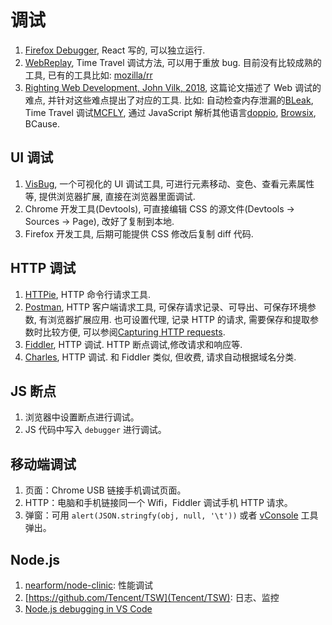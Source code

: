 # 调试

1. [Firefox Debugger](https://github.com/firefox-devtools/debugger.html), React 写的, 可以独立运行.
2. [WebReplay](https://developer.mozilla.org/en-US/docs/Mozilla/Projects/WebReplay), Time Travel 调试方法, 可以用于重放 bug. 目前没有比较成熟的工具, 已有的工具比如: [mozilla/rr](https://github.com/mozilla/rr)
3. [Righting Web Development, John Vilk, 2018](https://scholarworks.umass.edu/cgi/viewcontent.cgi?article=2507&context=dissertations_2), 这篇论文描述了 Web 调试的难点, 并针对这些难点提出了对应的工具. 比如: 自动检查内存泄漏的[BLeak](https://github.com/plasma-umass/BLeak), Time Travel 调试[MCFLY](https://arxiv.org/pdf/1810.11865.pdf), 通过 JavaScript 解析其他语言[doppio](https://github.com/plasma-umass/doppio), [Browsix](https://browsix.org), BCause.

## UI 调试

1. [VisBug](https://github.com/GoogleChromeLabs/ProjectVisBug), 一个可视化的 UI 调试工具, 可进行元素移动、变色、查看元素属性等, 提供浏览器扩展, 直接在浏览器里面调试.
2. Chrome 开发工具(Devtools), 可直接编辑 CSS 的源文件(Devtools -> Sources -> Page), 改好了复制到本地.
3. Firefox 开发工具, 后期可能提供 CSS 修改后复制 diff 代码.

## HTTP 调试

1. [HTTPie](https://github.com/jakubroztocil/httpie), HTTP 命令行请求工具.
2. [Postman](https://www.getpostman.com/), HTTP 客户端请求工具, 可保存请求记录、可导出、可保存环境参数, 有浏览器扩展应用. 也可设置代理, 记录 HTTP 的请求, 需要保存和提取参数时比较方便, 可以参阅[Capturing HTTP requests](https://learning.getpostman.com/docs/postman/sending_api_requests/capturing_http_requests/).
3. [Fiddler](https://www.telerik.com/fiddler), HTTP 调试. HTTP 断点调试,修改请求和响应等.
4. [Charles](https://www.charlesproxy.com), HTTP 调试. 和 Fiddler 类似, 但收费, 请求自动根据域名分类.

## JS 断点

1. 浏览器中设置断点进行调试。
2. JS 代码中写入 `debugger` 进行调试。

## 移动端调试

1. 页面：Chrome USB 链接手机调试页面。
2. HTTP：电脑和手机链接同一个 Wifi，Fiddler 调试手机 HTTP 请求。
3. 弹窗：可用 `alert(JSON.stringfy(obj, null, '\t'))` 或者 [vConsole](https://github.com/Tencent/vConsole) 工具弹出。

## Node.js

1. [nearform/node-clinic](https://github.com/nearform/node-clinic): 性能调试
2. [https://github.com/Tencent/TSW](Tencent/TSW): 日志、监控
3. [Node.js debugging in VS Code](https://code.visualstudio.com/docs/nodejs/nodejs-debugging)
